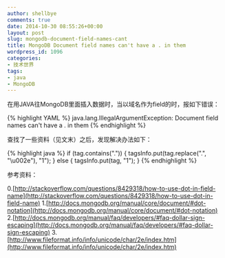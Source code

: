 ```yaml
---
author: shellbye
comments: true
date: 2014-10-30 08:55:26+00:00
layout: post
slug: mongodb-document-field-names-cant
title: MongoDB Document field names can't have a . in them
wordpress_id: 1096
categories:
- 技术世界
tags:
- java
- MongoDB
---
```


在用JAVA往MongoDB里面插入数据时，当以域名作为field的时，报如下错误：


{% highlight YAML %}
java.lang.IllegalArgumentException: Document field names can't have a . in them
{% endhighlight %}


查找了一些资料（见文末）之后，发现解决办法如下：


{% highlight java %}
if (tag.contains(".")) {
    tagsInfo.put(tag.replace(".", "\\u002e"), "1");
} else {
    tagsInfo.put(tag, "1");
}
{% endhighlight %}


参考资料：

0.[http://stackoverflow.com/questions/8429318/how-to-use-dot-in-field-name](http://stackoverflow.com/questions/8429318/how-to-use-dot-in-field-name)
1.[http://docs.mongodb.org/manual/core/document/#dot-notation](http://docs.mongodb.org/manual/core/document/#dot-notation)
2.[http://docs.mongodb.org/manual/faq/developers/#faq-dollar-sign-escaping](http://docs.mongodb.org/manual/faq/developers/#faq-dollar-sign-escaping)
3.[http://www.fileformat.info/info/unicode/char/2e/index.htm](http://www.fileformat.info/info/unicode/char/2e/index.htm)
